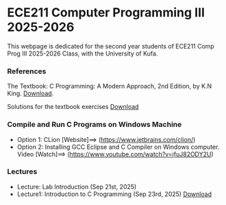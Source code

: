# ECE211 Computer Programming III 2025-2026
This webpage is dedicated for the second year students of ECE211 Comp Prog III 2025-2026 Class, with the University of Kufa.


### References
The Textbook: C Programming: A Modern Approach, 2nd Edition, by K.N King. [Download](https://drive.google.com/file/d/1QodDrf0COqPnU4hTlUTl3U21Yi-xjIse/view?usp=sharing). 

Solutions for the textbook exercises [Download](https://github.com/mhamdyx/C-programming-A-Modern-Approach-2nd-ed-Solutions?tab=readme-ov-file)


### Compile and Run C Programs on Windows Machine
- Option 1: CLion [Website]==> (https://www.jetbrains.com/clion/)
- Option 2: Installing GCC Eclipse and C Compiler on Windows computer. 
  Video [Watch]==> (https://www.youtube.com/watch?v=jfuJ82ODY2U)



### Lectures
- Lecture: Lab Introduction (Sep 21st, 2025)
- Lecture1: Introduction to C Programming (Sep 23rd, 2025) [Download](https://drive.google.com/file/d/1BRWXi0CaIzo3KGjQmJ_cb5LMJ3mvMLnv/view?usp=drive_link)
